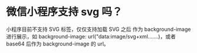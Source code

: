 # 微信小程序支持 svg 吗？

小程序目前不支持 SVG 标签，仅仅支持加载 SVG 之后 作为 background-image 进行展示，如 background-image: url("data:image/svg+xml.......)，或者 base64 后作为 background-image 的 url。
